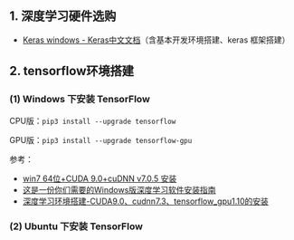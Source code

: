 ## 1. 深度学习硬件选购

- [Keras windows - Keras中文文档](https://keras-cn.readthedocs.io/en/latest/for_beginners/keras_windows/)（含基本开发环境搭建、keras 框架搭建）



## 2. tensorflow环境搭建

### (1) Windows 下安装 TensorFlow

CPU版：`pip3 install --upgrade tensorflow`

GPU版：`pip3 install --upgrade tensorflow-gpu`

参考：

- [win7 64位+CUDA 9.0+cuDNN v7.0.5 安装](https://blog.csdn.net/shanglianlm/article/details/79404703)
- [这是一份你们需要的Windows版深度学习软件安装指南](https://zhuanlan.zhihu.com/p/29903472)
- [深度学习环境搭建-CUDA9.0、cudnn7.3、tensorflow_gpu1.10的安装](<https://www.jianshu.com/p/4ebaa78e0233>)



### (2) Ubuntu 下安装 TensorFlow



